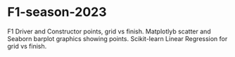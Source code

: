 # F1-season-2023
F1 Driver and Constructor points, grid vs finish.
Matplotlyb scatter and Seaborn barplot graphics showing points.
Scikit-learn Linear Regression for grid vs finish.
